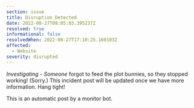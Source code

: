 ```yaml
---
section: issue
title: Disruption Detected
date: 2022-08-27T08:05:03.395237Z
resolved: true
informational: false
resolvedWhen: 2022-08-27T17:10:25.160103Z
affected:
  - Website
severity: disrupted
---
```

*Investigating* - _Someone_ forgot to feed the plot bunnies, so they stopped working! (Sorry.) This incident post will be updated once we have more information. Hang tight!

This is an automatic post by a monitor bot.
        
